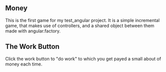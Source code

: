 ## Money

This is the first game for my test_angular project. It is a simple incremental game, that makes use of controllers, and a shared object between them made with angular.factory.


## The Work Button

Click the work button to "do work" to which you get payed a small about of money each time.